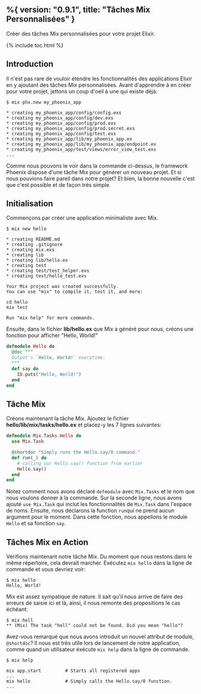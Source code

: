 %{
  version: "0.9.1",
  title: "Tâches Mix Personnalisées"
}
---

Créer des tâches Mix personnalisées pour votre projet Elixir.

{% include toc.html %}

## Introduction

Il n'est pas rare de vouloir étendre les fonctionnalités des applications Elixir en y ajoutant des tâches Mix personnalisées. Avant d'apprendre à en créer pour votre projet, jettons un coup d'oeil à une qui existe déjà:

```shell
$ mix phx.new my_phoenix_app

* creating my_phoenix_app/config/config.exs
* creating my_phoenix_app/config/dev.exs
* creating my_phoenix_app/config/prod.exs
* creating my_phoenix_app/config/prod.secret.exs
* creating my_phoenix_app/config/test.exs
* creating my_phoenix_app/lib/my_phoenix_app.ex
* creating my_phoenix_app/lib/my_phoenix_app/endpoint.ex
* creating my_phoenix_app/test/views/error_view_test.exs
...
```

Comme nous pouvons le voir dans la commande ci-dessus, le framework Phoenix dispose d'une tâche Mix pour générer un nouveau projet. Et si nous pouvions faire pareil dans notre projet? Et bien, la bonne nouvelle c'est que c'est possible et de façon très simple.

## Initialisation

Commençons par créer une application minimaliste avec Mix.

```shell
$ mix new hello

* creating README.md
* creating .gitignore
* creating mix.exs
* creating lib
* creating lib/hello.ex
* creating test
* creating test/test_helper.exs
* creating test/hello_test.exs

Your Mix project was created successfully.
You can use "mix" to compile it, test it, and more:

cd hello
mix test

Run "mix help" for more commands.
```

Ensuite, dans le fichier **lib/hello.ex** que Mix a généré pour nous, créons une fonction pour afficher "Hello, World!"

```elixir
defmodule Hello do
  @doc """
  Output's `Hello, World!` everytime.
  """
  def say do
    IO.puts("Hello, World!")
  end
end
```

## Tâche Mix

Créons maintenant la tâche Mix. Ajoutez le fichier **hello/lib/mix/tasks/hello.ex** et placez-y les 7 lignes suivantes:

```elixir
defmodule Mix.Tasks.Hello do
  use Mix.Task

  @shortdoc "Simply runs the Hello.say/0 command."
  def run(_) do
    # calling our Hello.say() function from earlier
    Hello.say()
  end
end
```

Notez comment nous avons déclaré `defmodule` avec `Mix.Tasks` et le nom que nous voulons donner à la commande. Sur la seconde ligne, nous avons ajouté `use Mix.Task` qui inclut les fonctionnalités de `Mix.Task` dans l'espace de noms. Ensuite, nous déclarons la function `run`qui ne prend aucun argument pour le moment. Dans cette fonction, nous appellons le module `Hello` et sa fonction `say`.

## Tâches Mix en Action

Vérifions maintenant notre tâche Mix. Du moment que nous restons dans le même répertoire, cela devrait marcher. Exécutez `mix hello` dans la ligne de commande et vous devriez voir:

```shell
$ mix hello
Hello, World!
```

Mix est assez sympatique de nature. Il sait qu'il nous arrive de faire des erreurs de saisie ici et là, ainsi, il nous remonte des propositions le cas échéant:

```shell
$ mix hell
** (Mix) The task "hell" could not be found. Did you mean "hello"?
```

Avez-vous remarqué que nous avons introduit un nouvel attribut de module, `@shortdoc`? Il nous est très utile lors de lancement de notre application, comme quand un utilisateur éxécute `mix help`  dans la ligne de commande.

```shell
$ mix help

mix app.start         # Starts all registered apps
...
mix hello             # Simply calls the Hello.say/0 function.
...
```
